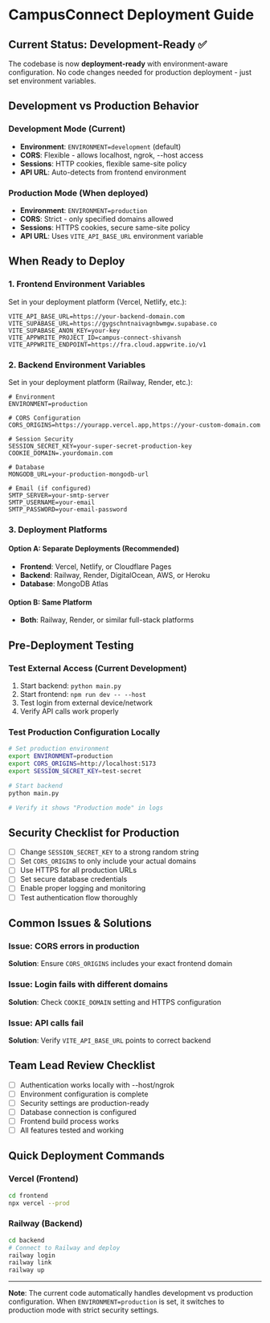 # CampusConnect Deployment Guide

## Current Status: Development-Ready ✅

The codebase is now **deployment-ready** with environment-aware configuration. No code changes needed for production deployment - just set environment variables.

## Development vs Production Behavior

### Development Mode (Current)
- **Environment**: `ENVIRONMENT=development` (default)
- **CORS**: Flexible - allows localhost, ngrok, --host access
- **Sessions**: HTTP cookies, flexible same-site policy
- **API URL**: Auto-detects from frontend environment

### Production Mode (When deployed)
- **Environment**: `ENVIRONMENT=production`
- **CORS**: Strict - only specified domains allowed
- **Sessions**: HTTPS cookies, secure same-site policy
- **API URL**: Uses `VITE_API_BASE_URL` environment variable

## When Ready to Deploy

### 1. Frontend Environment Variables
Set in your deployment platform (Vercel, Netlify, etc.):

```env
VITE_API_BASE_URL=https://your-backend-domain.com
VITE_SUPABASE_URL=https://gygschntnaivagnbwmgw.supabase.co
VITE_SUPABASE_ANON_KEY=your-key
VITE_APPWRITE_PROJECT_ID=campus-connect-shivansh
VITE_APPWRITE_ENDPOINT=https://fra.cloud.appwrite.io/v1
```

### 2. Backend Environment Variables
Set in your deployment platform (Railway, Render, etc.):

```env
# Environment
ENVIRONMENT=production

# CORS Configuration
CORS_ORIGINS=https://yourapp.vercel.app,https://your-custom-domain.com

# Session Security
SESSION_SECRET_KEY=your-super-secret-production-key
COOKIE_DOMAIN=.yourdomain.com

# Database
MONGODB_URL=your-production-mongodb-url

# Email (if configured)
SMTP_SERVER=your-smtp-server
SMTP_USERNAME=your-email
SMTP_PASSWORD=your-email-password
```

### 3. Deployment Platforms

#### Option A: Separate Deployments (Recommended)
- **Frontend**: Vercel, Netlify, or Cloudflare Pages
- **Backend**: Railway, Render, DigitalOcean, AWS, or Heroku
- **Database**: MongoDB Atlas

#### Option B: Same Platform
- **Both**: Railway, Render, or similar full-stack platforms

## Pre-Deployment Testing

### Test External Access (Current Development)
1. Start backend: `python main.py`
2. Start frontend: `npm run dev -- --host`
3. Test login from external device/network
4. Verify API calls work properly

### Test Production Configuration Locally
```bash
# Set production environment
export ENVIRONMENT=production
export CORS_ORIGINS=http://localhost:5173
export SESSION_SECRET_KEY=test-secret

# Start backend
python main.py

# Verify it shows "Production mode" in logs
```

## Security Checklist for Production

- [ ] Change `SESSION_SECRET_KEY` to a strong random string
- [ ] Set `CORS_ORIGINS` to only include your actual domains
- [ ] Use HTTPS for all production URLs
- [ ] Set secure database credentials
- [ ] Enable proper logging and monitoring
- [ ] Test authentication flow thoroughly

## Common Issues & Solutions

### Issue: CORS errors in production
**Solution**: Ensure `CORS_ORIGINS` includes your exact frontend domain

### Issue: Login fails with different domains
**Solution**: Check `COOKIE_DOMAIN` setting and HTTPS configuration

### Issue: API calls fail
**Solution**: Verify `VITE_API_BASE_URL` points to correct backend

## Team Lead Review Checklist

- [ ] Authentication works locally with --host/ngrok
- [ ] Environment configuration is complete
- [ ] Security settings are production-ready
- [ ] Database connection is configured
- [ ] Frontend build process works
- [ ] All features tested and working

## Quick Deployment Commands

### Vercel (Frontend)
```bash
cd frontend
npx vercel --prod
```

### Railway (Backend)
```bash
cd backend
# Connect to Railway and deploy
railway login
railway link
railway up
```

---

**Note**: The current code automatically handles development vs production configuration. When `ENVIRONMENT=production` is set, it switches to production mode with strict security settings.
